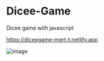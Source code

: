 # Dicee-Game

Dicee game with javascript

https://diceegame-mert-t.netlify.app

![image](https://user-images.githubusercontent.com/83662229/131664921-e5ffd1b7-4ef6-44bf-8645-10199b1d2256.png)

